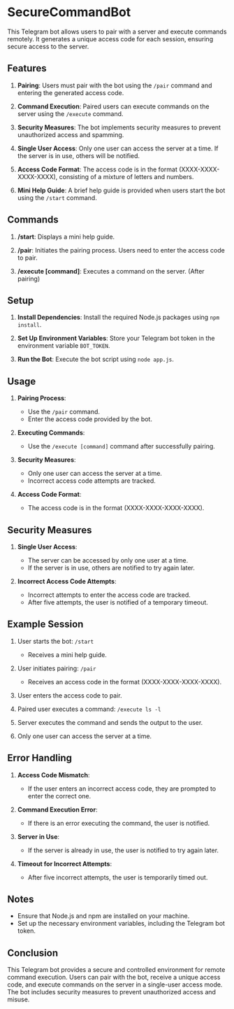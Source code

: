 # SecureCommandBot

This Telegram bot allows users to pair with a server and execute commands remotely. It generates a unique access code for each session, ensuring secure access to the server.

## Features

1. **Pairing**: Users must pair with the bot using the `/pair` command and entering the generated access code.

2. **Command Execution**: Paired users can execute commands on the server using the `/execute` command.

3. **Security Measures**: The bot implements security measures to prevent unauthorized access and spamming.

4. **Single User Access**: Only one user can access the server at a time. If the server is in use, others will be notified.

5. **Access Code Format**: The access code is in the format (XXXX-XXXX-XXXX-XXXX), consisting of a mixture of letters and numbers.

6. **Mini Help Guide**: A brief help guide is provided when users start the bot using the `/start` command.

## Commands

1. **/start**: Displays a mini help guide.

2. **/pair**: Initiates the pairing process. Users need to enter the access code to pair.

3. **/execute [command]**: Executes a command on the server. (After pairing)

## Setup

1. **Install Dependencies**: Install the required Node.js packages using `npm install`.

2. **Set Up Environment Variables**: Store your Telegram bot token in the environment variable `BOT_TOKEN`.

3. **Run the Bot**: Execute the bot script using `node app.js`.

## Usage

1. **Pairing Process**: 
    - Use the `/pair` command.
    - Enter the access code provided by the bot.

2. **Executing Commands**:
    - Use the `/execute [command]` command after successfully pairing.

3. **Security Measures**:
    - Only one user can access the server at a time.
    - Incorrect access code attempts are tracked.

4. **Access Code Format**:
    - The access code is in the format (XXXX-XXXX-XXXX-XXXX).

## Security Measures

1. **Single User Access**:
    - The server can be accessed by only one user at a time.
    - If the server is in use, others are notified to try again later.

2. **Incorrect Access Code Attempts**:
    - Incorrect attempts to enter the access code are tracked.
    - After five attempts, the user is notified of a temporary timeout.

## Example Session

1. User starts the bot: `/start`
    - Receives a mini help guide.

2. User initiates pairing: `/pair`
    - Receives an access code in the format (XXXX-XXXX-XXXX-XXXX).

3. User enters the access code to pair.

4. Paired user executes a command: `/execute ls -l`

5. Server executes the command and sends the output to the user.

6. Only one user can access the server at a time.

## Error Handling

1. **Access Code Mismatch**:
    - If the user enters an incorrect access code, they are prompted to enter the correct one.

2. **Command Execution Error**:
    - If there is an error executing the command, the user is notified.

3. **Server in Use**:
    - If the server is already in use, the user is notified to try again later.

4. **Timeout for Incorrect Attempts**:
    - After five incorrect attempts, the user is temporarily timed out.

## Notes

- Ensure that Node.js and npm are installed on your machine.
- Set up the necessary environment variables, including the Telegram bot token.

## Conclusion

This Telegram bot provides a secure and controlled environment for remote command execution. Users can pair with the bot, receive a unique access code, and execute commands on the server in a single-user access mode. The bot includes security measures to prevent unauthorized access and misuse.
